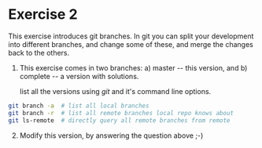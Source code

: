 # Exercise 2

This exercise introduces git branches.  In git you can split your
development into different branches, and change some of these, and
merge the changes back to the others.

1. This exercise comes in two branches: a) master -- this version, and
   b) complete -- a version with solutions.
   
   list all the versions using _git_ and it's command line options.

```bash
git branch -a  # list all local branches
git branch -r  # list all remote branches local repo knows about
git ls-remote  # directly query all remote branches from remote
```

2. Modify this version, by answering the question above ;-)


